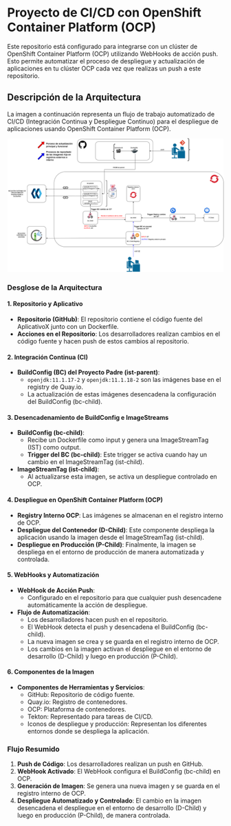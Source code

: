 # Proyecto de CI/CD con OpenShift Container Platform (OCP)

Este repositorio está configurado para integrarse con un clúster de OpenShift Container Platform (OCP) utilizando WebHooks de acción push. Esto permite automatizar el proceso de despliegue y actualización de aplicaciones en tu clúster OCP cada vez que realizas un push a este repositorio.

## Descripción de la Arquitectura

La imagen a continuación representa un flujo de trabajo automatizado de CI/CD (Integración Continua y Despliegue Continuo) para el despliegue de aplicaciones usando OpenShift Container Platform (OCP).

![Arquitectura CI/CD](arquitectura.png)

### Desglose de la Arquitectura

#### 1. Repositorio y Aplicativo
- **Repositorio (GitHub)**: El repositorio contiene el código fuente del AplicativoX junto con un Dockerfile.
- **Acciones en el Repositorio**: Los desarrolladores realizan cambios en el código fuente y hacen push de estos cambios al repositorio.

#### 2. Integración Continua (CI)
- **BuildConfig (BC) del Proyecto Padre (ist-parent)**:
  - `openjdk:11.1.17-2` y `openjdk:11.1.18-2` son las imágenes base en el registry de Quay.io.
  - La actualización de estas imágenes desencadena la configuración del BuildConfig (bc-child).

#### 3. Desencadenamiento de BuildConfig e ImageStreams
- **BuildConfig (bc-child)**:
  - Recibe un Dockerfile como input y genera una ImageStreamTag (IST) como output.
  - **Trigger del BC (bc-child)**: Este trigger se activa cuando hay un cambio en el ImageStreamTag (ist-child).
- **ImageStreamTag (ist-child)**:
  - Al actualizarse esta imagen, se activa un despliegue controlado en OCP.

#### 4. Despliegue en OpenShift Container Platform (OCP)
- **Registry Interno OCP**: Las imágenes se almacenan en el registro interno de OCP.
- **Despliegue del Contenedor (D-Child)**: Este componente despliega la aplicación usando la imagen desde el ImageStreamTag (ist-child).
- **Despliegue en Producción (P-Child)**: Finalmente, la imagen se despliega en el entorno de producción de manera automatizada y controlada.

#### 5. WebHooks y Automatización
- **WebHook de Acción Push**:
  - Configurado en el repositorio para que cualquier push desencadene automáticamente la acción de despliegue.
- **Flujo de Automatización**:
  - Los desarrolladores hacen push en el repositorio.
  - El WebHook detecta el push y desencadena el BuildConfig (bc-child).
  - La nueva imagen se crea y se guarda en el registro interno de OCP.
  - Los cambios en la imagen activan el despliegue en el entorno de desarrollo (D-Child) y luego en producción (P-Child).

#### 6. Componentes de la Imagen
- **Componentes de Herramientas y Servicios**:
  - GitHub: Repositorio de código fuente.
  - Quay.io: Registro de contenedores.
  - OCP: Plataforma de contenedores.
  - Tekton: Representado para tareas de CI/CD.
  - Iconos de despliegue y producción: Representan los diferentes entornos donde se despliega la aplicación.

### Flujo Resumido
1. **Push de Código**: Los desarrolladores realizan un push en GitHub.
2. **WebHook Activado**: El WebHook configura el BuildConfig (bc-child) en OCP.
3. **Generación de Imagen**: Se genera una nueva imagen y se guarda en el registro interno de OCP.
4. **Despliegue Automatizado y Controlado**: El cambio en la imagen desencadena el despliegue en el entorno de desarrollo (D-Child) y luego en producción (P-Child), de manera controlada.

